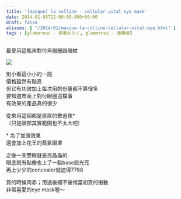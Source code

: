 ```yaml
---
title: '[masque] la colline - cellular vital eye mask'
date: 2014-01-05T22:00:00.000+08:00
draft: false
aliases: [ "/2014/01/masque-la-colline-cellular-vital-eye.html" ]
tags : [glamorous - 保養おたく, glamorous - 面膜魂]
---
```


最愛用這瓶來對付黑眼圈跟眼紋  

![](/images/lacollineeye.jpg)

別小看這小小的一瓶  
價格雖然有點高  
但它有功效加上每次用的份量都不算很多  
要知道市面上對付眼圈這檔事  
有效果的產品真的很少  
  
從來用這個都是厚厚的敷過夜\*  
（只是眼部其實範圍也不太大吧）  
  
\* 為了加強效果  
還會加上花王的蒸氣眼罩  
  
之後一天雙眼就是亮晶晶的  
眼底就有點像也上了一點base般光亮  
再上少少的concealer就遮得7788  
  
買的時候肉赤；用過後絕不後悔當初買的衝動  
非常喜愛的eye mask喔～
